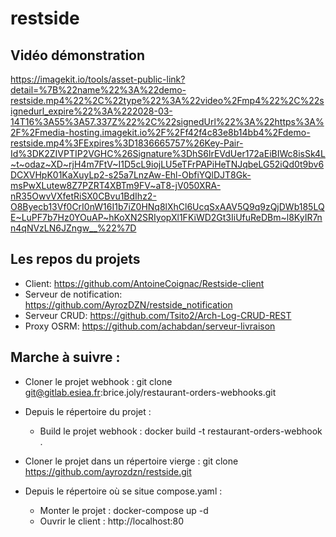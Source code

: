 # restside

## Vidéo démonstration
https://imagekit.io/tools/asset-public-link?detail=%7B%22name%22%3A%22demo-restside.mp4%22%2C%22type%22%3A%22video%2Fmp4%22%2C%22signedurl_expire%22%3A%222028-03-14T16%3A55%3A57.337Z%22%2C%22signedUrl%22%3A%22https%3A%2F%2Fmedia-hosting.imagekit.io%2F%2Ff42f4c83e8b14bb4%2Fdemo-restside.mp4%3FExpires%3D1836665757%26Key-Pair-Id%3DK2ZIVPTIP2VGHC%26Signature%3DhS6lrEVdUer172aEiBIWc8isSk4L~t~odaz~XD~rjH4m7FtV~I1D5cL9iojLU5eTFrPAPiHeTNJqbeLG52iQd0t9bv6DCXVHpK01KaXuyLp2-s25a7LnzAw-Ehl-ObfiYQlDJT8Gk-msPwXLutew8Z7PZRT4XBTm9FV~aT8-jV050XRA-nR35OwvVXfetRiSX0CBvu1BdIhz2-O8Byecb13Vf0CrI0nW16I1b7iZ0HNq8lXhCl6UcqSxAAV5Q9q9zQjDWb185LQE~LuPF7b7Hz0YOuAP~hKoXN2SRIyopXl1FKiWD2Gt3IiUfuReDBm~l8KyIR7nn4qNVzLN6JZngw__%22%7D

## Les repos du projets
- Client: https://github.com/AntoineCoignac/Restside-client
- Serveur de notification: https://github.com/AyrozDZN/restside_notification
- Serveur CRUD: https://github.com/Tsito2/Arch-Log-CRUD-REST
- Proxy OSRM: https://github.com/achabdan/serveur-livraison

## Marche à suivre :

- Cloner le projet webhook : git clone git@gitlab.esiea.fr:brice.joly/restaurant-orders-webhooks.git
- Depuis le répertoire du projet :
  - Build le projet webhook : docker build -t restaurant-orders-webhook .

- Cloner le projet dans un répertoire vierge : git clone https://github.com/ayrozdzn/restside.git
- Depuis le répertoire où se situe compose.yaml :
  - Monter le projet : docker-compose up -d
  - Ouvrir le client : http://localhost:80
